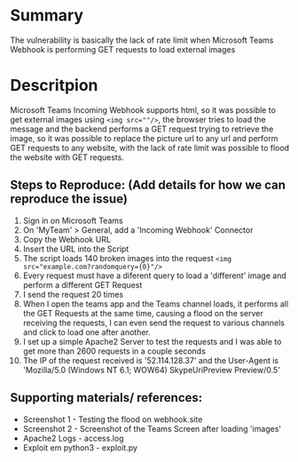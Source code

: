 # Summary

The vulnerability is basically the lack of rate limit when Microsoft Teams Webhook is performing GET requests to load external images

# Descritpion

Microsoft Teams Incoming Webhook supports html, so it was possible to get external images using `<img src=""/>`, the browser tries to load the message and the backend performs a GET request trying to retrieve the image, so it was possible to replace the picture url to any url and perform GET requests to any website, with the lack of rate limit was possible to flood the website with GET requests.

## Steps to Reproduce: (Add details for how we can reproduce the issue)

1. Sign in on Microsoft Teams    
2. On 'MyTeam' > General, add a 'Incoming Webhook' Connector    
3. Copy the Webhook URL
4. Insert the URL into the Script
5. The script loads 140 broken images into the request `<img src="example.com?randomquery={0}"/>`
6. Every request must have a diferent query to load a 'different' image and perform a different GET Request
7. I send the request 20 times
8. When I open the teams app and the Teams channel loads, it performs all the GET Requests at the same time, causing a flood on the server receiving the requests, I can even send the request to various channels and click to load one after another.
9. I set up a simple Apache2 Server to test the requests and I was able to get more than 2600 requests in a couple seconds 
10. The IP of the request received is '52.114.128.37' and the User-Agent is 'Mozilla/5.0 (Windows NT 6.1; WOW64) SkypeUriPreview Preview/0.5'
    
## Supporting materials/ references:
    
* Screenshot 1 - Testing the flood on webhook.site
* Screenshot 2 - Screenshot of the Teams Screen after loading 'images'
* Apache2 Logs - access.log
* Exploit em python3 - exploit.py
